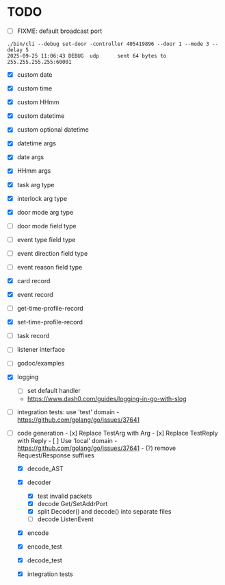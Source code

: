 # TODO

- [ ] FIXME: default broadcast port
```
./bin/cli --debug set-door -controller 405419896 --door 1 --mode 3 --delay 5
2025-09-25 11:06:43 DEBUG  udp      sent 64 bytes to 255.255.255.255:60001
```

- [x] custom date
- [x] custom time
- [x] custom HHmm
- [x] custom datetime
- [x] custom optional datetime
- [x] datetime args
- [x] date args
- [x] HHmm args
- [x] task arg type
- [x] interlock arg type
- [x] door mode arg type
- [ ] door mode field type
- [ ] event type field type
- [ ] event direction field type
- [ ] event reason field type
- [x] card record
- [x] event record
- [ ] get-time-profile-record
- [x] set-time-profile-record
- [ ] task record
- [ ] listener interface
- [ ] godoc/examples
- [x] logging
    - [ ] set default handler
    - https://www.dash0.com/guides/logging-in-go-with-slog

- [ ] integration tests: use 'test' domain
         - https://github.com/golang/go/issues/37641

- [ ] code generation
      - [x] Replace TestArg with Arg
      - [x] Replace TestReply with Reply
      - [ ] Use 'local' domain
         - https://github.com/golang/go/issues/37641
      - (?) remove Request/Response suffixes

   - [x] decode_AST
   - [x] decoder
       - [x] test invalid packets
       - [x] decode Get/SetAddrPort
       - [x] split Decoder() and decode() into separate files
       - [ ] decode ListenEvent

   - [x] encode
   - [x] encode_test
   - [x] decode_test
   - [x] integration tests

